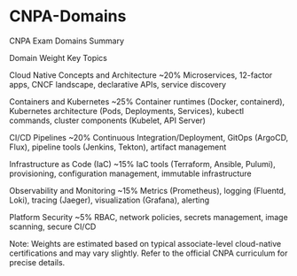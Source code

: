 # CNPA-Domains
CNPA Exam Domains Summary

Domain
Weight
Key Topics

Cloud Native Concepts and Architecture
~20%
Microservices, 12-factor apps, CNCF landscape, declarative APIs, service discovery

Containers and Kubernetes
~25%
Container runtimes (Docker, containerd), Kubernetes architecture (Pods, Deployments, Services), kubectl commands, cluster components (Kubelet, API Server)

CI/CD Pipelines
~20%
Continuous Integration/Deployment, GitOps (ArgoCD, Flux), pipeline tools (Jenkins, Tekton), artifact management

Infrastructure as Code (IaC)
~15%
IaC tools (Terraform, Ansible, Pulumi), provisioning, configuration management, immutable infrastructure

Observability and Monitoring
~15%
Metrics (Prometheus), logging (Fluentd, Loki), tracing (Jaeger), visualization (Grafana), alerting

Platform Security
~5%
RBAC, network policies, secrets management, image scanning, secure CI/CD

Note: Weights are estimated based on typical associate-level cloud-native certifications and may vary slightly. Refer to the official CNPA curriculum for precise details.
